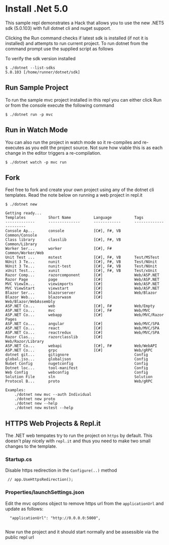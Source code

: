 # Install .Net 5.0
This sample repl demonstrates a Hack that allows you to use the new .NET5 sdk (5.0.103) with full dotnet cli and nuget support.

Clicking the Run command checks if latest sdk is installed (if not it is installed) and attempts to run current project. To run dotnet from the command prompt use the supplied script as follows

To verify the sdk version installed
```
$ ./dotnet --list-sdks
5.0.103 [/home/runner/dotnet/sdk]
```

## Run Sample Project
To run the sample mvc project installed in this repl you can either click Run or from the console execute the following command
```
$ ./dotnet run -p mvc
```

## Run in Watch Mode
You can also run the project in watch mode so it re-compiles and re-executes as you edit the project source. Not sure how viable this is as each change in the editor triggers a re-compilation.
```
$ ./dotnet watch -p mvc run
```


## Fork
Feel free to fork and create your own project using any of the dotnet cli templates. Read the note below on running a web project in repl.it
```
$ ./dotnet new

Getting ready...
Templates          Short Name          Language          Tags                  
-------------      --------------      ------------      ----------------------
Console Ap...      console             [C#], F#, VB      Common/Console        
Class library      classlib            [C#], F#, VB      Common/Library        
Worker Ser...      worker              [C#], F#          Common/Worker/Web     
Unit Test ...      mstest              [C#], F#, VB      Test/MSTest           
NUnit 3 Te...      nunit               [C#], F#, VB      Test/NUnit            
NUnit 3 Te...      nunit-test          [C#], F#, VB      Test/NUnit            
xUnit Test...      xunit               [C#], F#, VB      Test/xUnit            
Razor Comp...      razorcomponent      [C#]              Web/ASP.NET           
Razor Page         page                [C#]              Web/ASP.NET           
MVC ViewIm...      viewimports         [C#]              Web/ASP.NET           
MVC ViewStart      viewstart           [C#]              Web/ASP.NET           
Blazor Ser...      blazorserver        [C#]              Web/Blazor            
Blazor Web...      blazorwasm          [C#]              Web/Blazor/WebAssembly
ASP.NET Co...      web                 [C#], F#          Web/Empty             
ASP.NET Co...      mvc                 [C#], F#          Web/MVC               
ASP.NET Co...      webapp              [C#]              Web/MVC/Razor Pages   
ASP.NET Co...      angular             [C#]              Web/MVC/SPA           
ASP.NET Co...      react               [C#]              Web/MVC/SPA           
ASP.NET Co...      reactredux          [C#]              Web/MVC/SPA           
Razor Clas...      razorclasslib       [C#]              Web/Razor/Library     
ASP.NET Co...      webapi              [C#], F#          Web/WebAPI            
ASP.NET Co...      grpc                [C#]              Web/gRPC              
dotnet git...      gitignore                             Config                
global.jso...      globaljson                            Config                
NuGet Config       nugetconfig                           Config                
Dotnet loc...      tool-manifest                         Config                
Web Config         webconfig                             Config                
Solution File      sln                                   Solution              
Protocol B...      proto                                 Web/gRPC              

Examples:
    ./dotnet new mvc --auth Individual
    ./dotnet new proto
    ./dotnet new --help
    ./dotnet new mstest --help
```

## HTTPS Web Projects & Repl.it
The .NET web tempates try to run the project on ```https``` by default. This doesn't play nicely with ```repl.it``` and thus you need to make two small changes to the template.

### Startup.cs
Disable https redirection in the ```Configure(..)``` method
```
 // app.UseHttpsRedirection();
```

### Properties/launchSettings.json
Edit the mvc options object to remove https url from the ```applicationUrl``` and update as follows:
```
  "applicationUrl": "http://0.0.0.0:5000",
      
```

Now run the project and it should start normally and be assessible via the public repl url 
